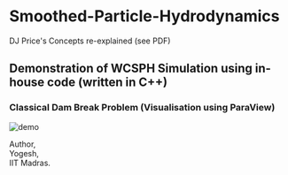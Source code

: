 # Smoothed-Particle-Hydrodynamics
DJ Price's Concepts re-explained (see PDF) </br>

## Demonstration of WCSPH Simulation using in-house code (written in C++) </br>
       
### Classical Dam Break Problem (Visualisation using ParaView)
![demo](Dam-Break.gif)

Author, </br>
Yogesh, </br>
IIT Madras.


